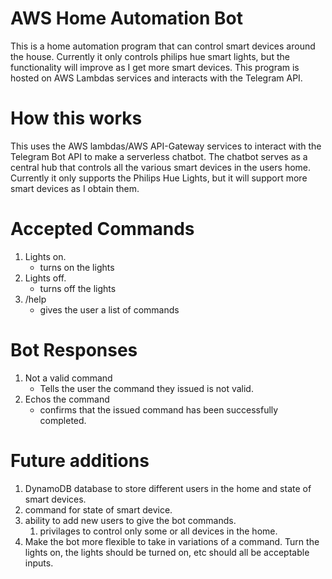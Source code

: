 # AWS Home Automation Bot
This is a home automation program that can control smart devices around the house. Currently it only controls philips hue smart lights, but the functionality will improve as I get more smart devices. This program is hosted on AWS Lambdas services and interacts with the Telegram API. 

# How this works

This uses the AWS lambdas/AWS API-Gateway services to interact with the Telegram Bot API to make a serverless chatbot. The chatbot serves as a central hub that controls all the various smart devices in the users home. Currently it only supports the Philips Hue Lights, but it will support more smart devices as I obtain them. 

# Accepted Commands
1) Lights on. 
    * turns on the lights
2) Lights off.
    * turns off the lights
3) /help
    * gives the user a list of commands
    

# Bot Responses
1) Not a valid command
    * Tells the user the command they issued is not valid.
2) Echos the command
    * confirms that the issued command has been successfully completed. 



# Future additions
1) DynamoDB database to store different users in the home and state of smart devices.
2) command for state of smart device.
3) ability to add new users to give the bot commands.
    1) privilages to control only some or all devices in the home.
4) Make the bot more flexible to take in variations of a command. Turn the lights on, the lights should be turned on, etc should all be acceptable inputs. 
